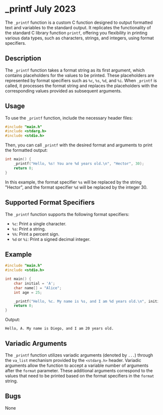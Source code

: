 # _printf July 2023

The `_printf` function is a custom C function designed to output formatted text and variables to the standard output. It replicates the functionality of the standard C library function `printf`, offering you flexibility in printing various data types, such as characters, strings, and integers, using format specifiers.

## Description

The `_printf` function takes a format string as its first argument, which contains placeholders for the values to be printed. These placeholders are represented by format specifiers such as `%c`, `%s`, `%d`, and `%i`. When `_printf` is called, it processes the format string and replaces the placeholders with the corresponding values provided as subsequent arguments.

## Usage

To use the `_printf` function, include the necessary header files:

```c
#include "main.h"
#include <stdarg.h>
#include <stdio.h>
```

Then, you can call `_printf` with the desired format and arguments to print the formatted output:

```c
int main() {
    _printf("Hello, %s! You are %d years old.\n", "Hector", 30);
    return 0;
}
```

In this example, the format specifier `%s` will be replaced by the string "Hector", and the format specifier `%d` will be replaced by the integer 30.

## Supported Format Specifiers

The `_printf` function supports the following format specifiers:

- `%c`: Print a single character.
- `%s`: Print a string.
- `%%`: Print a percent sign.
- `%d` or `%i`: Print a signed decimal integer.

## Example

```c
#include "main.h"
#include <stdio.h>

int main() {
    char initial = 'A';
    char name[] = "Alice";
    int age = 25;

    _printf("Hello, %c. My name is %s, and I am %d years old.\n", initial, name, age);
    return 0;
}
```

Output:

```
Hello, A. My name is Diego, and I am 20 years old.
```

## Variadic Arguments

The `_printf` function utilizes variadic arguments (denoted by `...`) through the `va_list` mechanism provided by the `<stdarg.h>` header. Variadic arguments allow the function to accept a variable number of arguments after the `format` parameter. These additional arguments correspond to the values that need to be printed based on the format specifiers in the `format` string.

## Bugs

None
